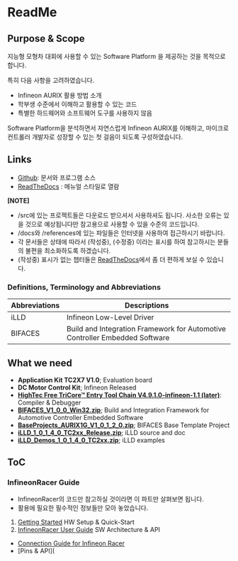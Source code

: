 # ReadMe

## Purpose & Scope

지능형 모형차 대회에 사용할 수 있는 Software Platform 을 제공하는 것을 목적으로 합니다.

특히 다음 사항을 고려하였습니다.

- Infineon AURIX 활용 방법 소개
- 학부생 수준에서 이해하고 활용할 수 있는 코드
- 특별한 하드웨어와 소프트웨어 도구를 사용하지 않음

Software Platform을 분석하면서 자연스럽게 Infineon AURIX를 이해하고,
마이크로컨트롤러 개발자로 성장할 수 있는 첫 걸음이 되도록 구성하였습니다.

## Links

- [Github](https://github.com/realsosy/InfineonRacer): 문서와 프로그램 소스
- [ReadTheDocs](http://infineonracer.readthedocs.io/ko/latest/) : 메뉴얼 스타일로 열람

**[NOTE]**

- /src에 있는 프로젝트들은 다운로드 받으셔서 사용하셔도 됩니다. 사소한 오류는 있을 것으로 예상됩니다만 참고용으로 사용할 수 있을 수준의 코드입니다.
- /docs와 /references에 있는 파일들은 인터넷을 사용하여 접근하시기 바랍니다. 
- 각 문서들은 상태에 따라서 (작성중), (수정중) 이라는 표시를 하여 참고하시는 분들의 불편을 최소화하도록 하겠습니다.
- (작성중) 표시가 없는 챕터들은 [ReadTheDocs](http://infineonracer.readthedocs.io/ko/latest/)에서 좀 더 편하게 보실 수 있습니다.



### Definitions, Terminology and Abbreviations

| Abbreviations | Descriptions                                                 |
| ------------- | ------------------------------------------------------------ |
| iLLD          | Infineon Low-Level Driver                                    |
| BIFACES       | Build and Integration Framework for Automotive Controller Embedded Software |

## What we need

- **Application Kit TC2X7 V1.0**; Evaluation board
- **DC Motor Control Kit**; Infineon Released
- [**HighTec Free TriCore™ Entry Tool Chain V4.9.1.0-infineon-1.1 (later)**](https://free-entry-toolchain.hightec-edv.com/index.php): Compiler & Debugger
- [**BIFACES_V1_0_0_Win32.zip**](https://drive.google.com/open?id=1tYg7DDeB-HNf8ZCV7toeD5UtMwiLin4A); Build and Integration Framework for Automotive Controller Embedded Software
- [**BaseProjects_AURIX1G_V1_0_1_2_0.zip**](https://drive.google.com/open?id=1Lz3eHBS7BILysJJKFyYaDNGYYkTbJ7jg); BIFACES Base Template Project
- [**iLLD_1_0_1_4_0_TC2xx_Release.zip**](https://drive.google.com/open?id=1c_0dBZk6qQFeWFwpmISwJcjg9llLFcN8); iLLD source and doc
- [**iLLD_Demos_1_0_1_4_0_TC2xx.zip**](https://drive.google.com/file/d/143MTFcHteeId-dcKe6ITDmq456WDAMXF/view?usp=sharing); iLLD examples



## ToC

### InfineonRacer Guide

- InfineonRacer의 코드만 참고하실 것이라면 이 파트만 살펴보면 됩니다.
- 활용에 필요한 필수적인 정보들만 모아 놓았습니다.

1. [Getting Started](./docs/GettingStarted.md)  HW Setup & Quick-Start
2. [InfineonRacer User Guide](./docs/InfineonRacerUserGuide.md)  SW Architecture & API

- [Connection Guide for Infineon Racer](./docs/ConnectionGuide.md)
- [Pins & API](